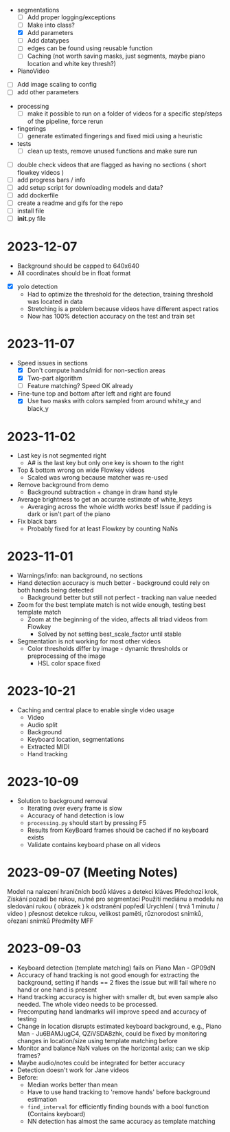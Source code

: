 - segmentations
  - [ ] Add proper logging/exceptions
  - [ ] Make into class?
  - [x] Add parameters
  - [ ] Add datatypes 
  - [ ] edges can be found using reusable function
  - [ ] Caching (not worth saving masks, just segments, maybe piano location and white key thresh?)

-  PianoVideo
  - [ ] Add image scaling to config
  - [ ] add other parameters

- processing
  - [ ] make it possible to run on a folder of videos for a specific step/steps of the pipeline, force rerun

- fingerings
  - [ ] generate estimated fingerings and fixed midi using a heuristic

- tests
  - [ ] clean up tests, remove unused functions and make sure run

- [ ] double check videos that are flagged as having no sections ( short flowkey videos )
- [ ] add progress bars / info
- [ ] add setup script for downloading models and data?
- [ ] add dockerfile
- [ ] create a readme and gifs for the repo
- [ ] install file
- [ ] __init__.py file

# 2023-12-07
- Background should be capped to 640x640
- All coordinates should be in float format

- [x] yolo detection
  - Had to optimize the threshold for the detection, training threshold was located in data
  - Stretching is a problem because videos have different aspect ratios
  - Now has 100% detection accuracy on the test and train set

# 2023-11-07
- Speed issues in sections
  - [x] Don't compute hands/midi for non-section areas
  - [x] Two-part algorithm
  - [ ] Feature matching? Speed OK already

- Fine-tune top and bottom after left and right are found
  - [x] Use two masks with colors sampled from around white_y and black_y

# 2023-11-02
- Last key is not segmented right
  - A# is the last key but only one key is shown to the right
- Top & bottom wrong on wide Flowkey videos
  - Scaled was wrong because matcher was re-used
- Remove background from demo
  - Background subtraction + change in draw hand style
- Average brightness to get an accurate estimate of white_keys
  - Averaging across the whole width works best! Issue if padding is dark or isn't part of the piano
- Fix black bars
  - Probably fixed for at least Flowkey by counting NaNs

# 2023-11-01
- Warnings/info: nan background, no sections
- Hand detection accuracy is much better - background could rely on both hands being detected
  - Background better but still not perfect - tracking nan value needed
- Zoom for the best template match is not wide enough, testing best template match
  - Zoom at the beginning of the video, affects all triad videos from Flowkey
    - Solved by not setting best_scale_factor until stable
- Segmentation is not working for most other videos
  - Color thresholds differ by image - dynamic thresholds or preprocessing of the image
    - HSL color space fixed

# 2023-10-21
- Caching and central place to enable single video usage
  - Video
  - Audio split
  - Background
  - Keyboard location, segmentations
  - Extracted MIDI
  - Hand tracking

# 2023-10-09
- Solution to background removal
  - Iterating over every frame is slow
  - Accuracy of hand detection is low
  - `processing.py` should start by pressing F5
  - Results from KeyBoard frames should be cached if no keyboard exists
  - Validate contains keyboard phase on all videos

# 2023-09-07 (Meeting Notes)
Model na nalezení hraničních bodů kláves a detekci kláves
Předchozí krok, Získání pozadí be rukou, nutné pro segmentaci
Použití mediánu a modelu na sledování rukou ( obrázek ) k odstranění popředí
Urychlení ( trvá 1 minutu / video ) přesnost detekce rukou, velikost paměti, různorodost snímků, ořezaní snímků
Předměty MFF

# 2023-09-03
- Keyboard detection (template matching) fails on Piano Man - GP09dN
- Accuracy of hand tracking is not good enough for extracting the background, setting if hands == 2 fixes the issue but will fail where no hand or one hand is present
- Hand tracking accuracy is higher with smaller dt, but even sample also needed. The whole video needs to be processed.
- Precomputing hand landmarks will improve speed and accuracy of testing
- Change in location disrupts estimated keyboard background, e.g., Piano Man - Ju6BAMJugC4, QZiVSDA8zhk, could be fixed by monitoring changes in location/size using template matching before
- Monitor and balance NaN values on the horizontal axis; can we skip frames?
- Maybe audio/notes could be integrated for better accuracy
- Detection doesn't work for Jane videos
- Before:
  - Median works better than mean
  - Have to use hand tracking to 'remove hands' before background estimation
  - `find_interval` for efficiently finding bounds with a bool function (Contains keyboard)
  - NN detection has almost the same accuracy as template matching